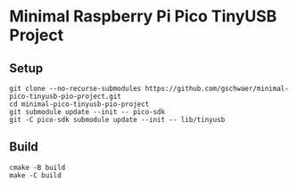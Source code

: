 # Minimal Raspberry Pi Pico TinyUSB Project

## Setup

```shell
git clone --no-recurse-submodules https://github.com/gschwaer/minimal-pico-tinyusb-pio-project.git
cd minimal-pico-tinyusb-pio-project
git submodule update --init -- pico-sdk
git -C pico-sdk submodule update --init -- lib/tinyusb
```

## Build

```shell
cmake -B build
make -C build
```
